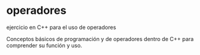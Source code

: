 # operadores
ejercicio en C++ para el uso de operadores

Conceptos básicos de programación y de operadores dentro de C++ para comprender su función y uso.
